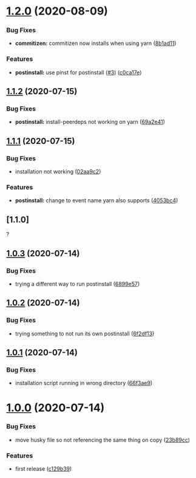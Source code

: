 # [1.2.0](https://github.com/ptibbetts/conventional-commits-starter/compare/v1.1.3...v1.2.0) (2020-08-09)


### Bug Fixes

* **commitizen:** commitizen now installs when using yarn ([8b1ad11](https://github.com/ptibbetts/conventional-commits-starter/commit/8b1ad11b904010a1cd700290ea223bf0ff84ef64))


### Features

* **postinstall:** use pinst for postinstall ([#3](https://github.com/ptibbetts/conventional-commits-starter/issues/3)) ([c0ca17e](https://github.com/ptibbetts/conventional-commits-starter/commit/c0ca17e454f487e6d968e03e695263be83768afe))

## [1.1.2](https://github.com/ptibbetts/conventional-commits-starter/compare/v1.1.1...v1.1.2) (2020-07-15)


### Bug Fixes

* **postinstall:** install-peerdeps not working on yarn ([69a2e41](https://github.com/ptibbetts/conventional-commits-starter/commit/69a2e417777edbd19ab60bd04fab59404ba4f695))



## [1.1.1](https://github.com/ptibbetts/conventional-commits-starter/compare/v1.0.3...v1.1.1) (2020-07-15)

### Bug Fixes

* installation not working ([02aa9c2](https://github.com/ptibbetts/conventional-commits-starter/commit/02aa9c2bbcaef19a204da5349caae90082ece4ac))


### Features

* **postinstall:** change to event name yarn also supports ([4053bc4](https://github.com/ptibbetts/conventional-commits-starter/commit/4053bc40ea4723fd95ac1bfa0d1df398bbc5a997))



## [1.1.0]

?



## [1.0.3](https://github.com/ptibbetts/conventional-commits-starter/compare/v1.0.2...v1.0.3) (2020-07-14)


### Bug Fixes

* trying a different way to run postinstall ([6899e57](https://github.com/ptibbetts/conventional-commits-starter/commit/6899e57197f869c0366417cb73780e78051589f0))



## [1.0.2](https://github.com/ptibbetts/conventional-commits-starter/compare/v1.0.1...v1.0.2) (2020-07-14)


### Bug Fixes

* trying something to not run its own postinstall ([6f2df13](https://github.com/ptibbetts/conventional-commits-starter/commit/6f2df13da7309b36503d80517e4f9f1788f7446e))



## [1.0.1](https://github.com/ptibbetts/conventional-commits-starter/compare/v1.0.0...v1.0.1) (2020-07-14)


### Bug Fixes

* installation script running in wrong directory ([66f3ae9](https://github.com/ptibbetts/conventional-commits-starter/commit/66f3ae90ea6b1baf9c578eb6d4f0e70db994f710))



# [1.0.0](https://github.com/ptibbetts/conventional-commits-starter/compare/c129b399b5f2113cb4532bcfb76e731d9b3c77f1...v1.0.0) (2020-07-14)


### Bug Fixes

* move husky file so not referencing the same thing on copy ([23b89cc](https://github.com/ptibbetts/conventional-commits-starter/commit/23b89cccff0480b6065b8102a4233c5ea3f834f2))


### Features

* first release ([c129b39](https://github.com/ptibbetts/conventional-commits-starter/commit/c129b399b5f2113cb4532bcfb76e731d9b3c77f1))
